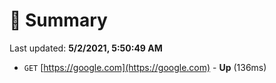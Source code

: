 # 📖 Summary
Last updated: **5/2/2021, 5:50:49 AM**

- `GET` [https://google.com](https://google.com) - **Up** (136ms)
